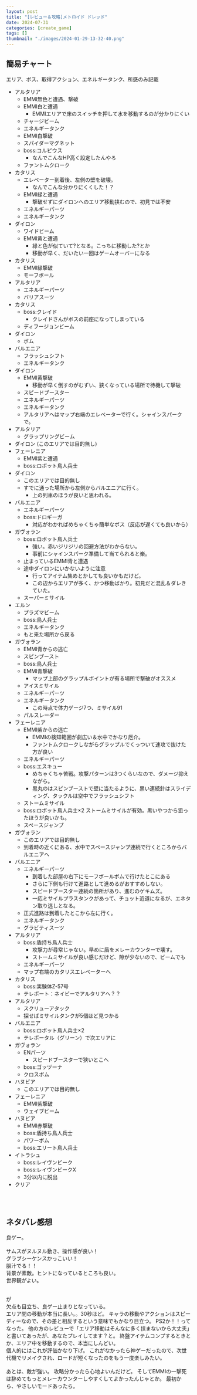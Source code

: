 ```yaml
---
layout: post
title: "[レビュー＆攻略]メトロイド ドレッド"
date: 2024-07-31
categories: [create_game]
tags: []
thumbnail: "./images/2024-01-29-13-32-40.png"
---
```


## 簡易チャート  

エリア、ボス、取得アクション、エネルギータンク、所感のみ記載
* アルタリア
    * EMMI無色と遭遇、撃破
    * EMMI白と遭遇
        * EMMIエリアで床のスイッチを押して水を移動するのが分かりにくい
    * チャージビーム
    * エネルギータンク
    * EMMI白撃破
    * スパイダーマグネット
    * boss:コルピウス
        * なんでこんなHP高く設定したんやろ
    * ファントムクローク
* カタリス
    * エレベーター到着後、左側の壁を破壊。
        * なんでこんな分かりにくくした！？
    * EMMI緑と遭遇
        * 撃破せずにダイロンへのエリア移動挟むので、初見では不安
    * エネルギーパーツ
    * エネルギータンク
* ダイロン
    * ワイドビーム
    * EMMI黄と遭遇
        * 緑と色が似ていて?となる。こっちに移動した?とか
        * 移動が早く、だいたい一回はゲームオーバーになる
* カタリス
    * EMMI緑撃破
    * モーフボール
* アルタリア
    * エネルギーパーツ
    * バリアスーツ
* カタリス
    * boss:クレイド
        * クレイドさんがボスの前座になってしまっている
    * ディフージョンビーム
* ダイロン
    * ボム
* バルエニア
    * フラッシュシフト
    * エネルギータンク
* ダイロン
    * EMMI黄撃破
        * 移動が早く倒すのがむずい、狭くなっている場所で待機して撃破
    * スピードブースター
    * エネルギーパーツ
    * エネルギータンク
    * アルタリアへはマップ右端のエレベーターで行く。シャインスパークで。
* アルタリア
    * グラップリングビーム
* ダイロン
    (このエリアでは目的無し)
* フェーレニア
    * EMMI紫と遭遇
    * boss:ロボット鳥人兵士
* ダイロン
    * このエリアでは目的無し
    * すでに通った場所から左側からバルエニアに行く。
        * 上の列車のほうが良いと思われる。
* バルエニア
    * エネルギーパーツ
    * boss:ドロギーガ
        * 対応がわかればめちゃくちゃ簡単なボス（反応が遅くても良いから）
* ガヴォラン
    * boss:ロボット鳥人兵士
        * 強い。赤いジリジリの回避方法がわからない。
        * 事前にシャインスパーク準備して当てられると楽。
    * 止まっているEMMI青と遭遇
    * 途中ダイロンにいかないように注意
        * 行ってアイテム集めとかしても良いかもだけど。
        * この辺からエリアが多く、かつ移動ばかり。初見だと混乱＆ダレきていた。
    * スーパーミサイル
* エルン
    * プラズマビーム
    * boss:鳥人兵士
    * エネルギータンク
    * もと来た場所から戻る
* ガヴォラン
    * EMMI青からの逃亡
    * スピンブースト
    * boss:鳥人兵士
    * EMMI青撃破
        * マップ上部のグラップルポイントが有る場所で撃破がオススメ
    * アイスミサイル
    * エネルギーパーツ
    * エネルギータンク
        * この時点で体力ゲージ7つ、ミサイル91  
    * パルスレーダー
* フェーレニア
    * EMMI紫からの逃亡
        * EMMIの検知範囲が劇広い＆水中でかなり厄介。
        * ファントムクロークしながらグラップルでくっついて速攻で抜けた方が良い
    * エネルギーパーツ
    * boss:エスキュー
        * めちゃくちゃ苦戦。攻撃パターンは3つくらいなので、ダメージ抑えながら。
        * 黒丸のはスピンブーストで壁に当たるように、黒い連続針はスライディング、タックルは空中でフラッシュシフト
    * ストームミサイル
    * boss:ロボット鳥人兵士×2
        ストームミサイルが有効。黒いやつから狙ったほうが良いかも。
    * スペースジャンプ
* ガヴォラン
    * このエリアでは目的無し
    * 到着時の近くにある、水中でスペースジャンプ連続で行くところからバルエニアへ
* バルエニア
    * エネルギーパーツ
        * 到着した部屋の右下にモーフボールボムで行けたとこにある
        * さらに下側も行けて進路として進めるがおすすめしない。
        * スピードブースター連続の箇所があり、進むのゲキムズ。
        * 一応ミサイルプラスタンクがあって、チョット近道になるが、エネタン取り逃しとなる。
    * 正式進路は到着したとこから左に行く。
    * エネルギータンク
    * グラビティスーツ
* アルタリア
    * boss:盾持ち鳥人兵士
        * 攻撃力が尋常じゃない。早めに盾をメレーカウンターで壊す。  
        * ストームミサイルが良い感じだけど、隙が少ないので、ビームでも
    * エネルギーパーツ
    * マップ右端のカタリスエレベーターへ
* カタリス
    * boss:実験体Z-57号
    * テレポート：ネイビーでアルタリアへ？？
* アルタリア
    * スクリューアタック
    * 探せばミサイルタンクが5個ほど見つかる
* バルエニア
    * boss:ロボット鳥人兵士×2
    * テレポータル（グリーン）で次エリアに
* ガヴォラン
    * ENパーツ
        * スピードブースターで狭いとこへ
    * boss:ゴッヅーナ
    * クロスボム
* ハヌビア
    * このエリアでは目的無し
* フェーレニア
    * EMMI紫撃破
    * ウェイブビーム
* ハヌビア
    * EMMI赤撃破
    * boss:盾持ち鳥人兵士
    * パワーボム
    * boss:エリート鳥人兵士
* イトラシュ
    * boss:レイヴンビーク
    * boss:レイヴンビークX
    * 3分以内に脱出
* クリア


<br>
<br>

## ネタバレ感想  

良ゲー。  
<br>
サムスがヌルヌル動き、操作感が良い！  
グラブシーケンスかっこいい！  
脳汁でる！！  
背景が素敵。ヒントになっているところも良い。  
世界観がよい。  

<br>
が  
<br>
欠点も目立ち、良ゲー止まりとなっている。  
<br>
エリア間の移動が本当に長い。。30秒ほど。  
キャラの移動やアクションはスピーディーなので、その差と相反するという意味でもかなり目立つ。    
PS2か！！ってなった。  
他の方のレビューで「エリア移動はそんなに多く挟まないから大丈夫」と書いてあったが、あなたプレイしてます？と。  
終盤アイテムコンプするときとか、エリア中を移動するので、本当にしんどい。  
<br>
個人的にはこれが評価かなり下げ。  
これがなかったら神ゲーだったので、次世代機でリメイクされ、ロードが短くなったのをもう一度楽しみたい。  
<br>
<br>
あとは、敵が強い。  
攻略分かったら心地よいんだけど。  
そしてEMMIの一撃死は辞めてもっとメレーカウンターしやすくしてよかったんじゃとか。  
最初から、やさしいモードあったら。  
<br>

